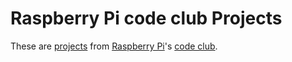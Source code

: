 # Raspberry Pi code club Projects

These are [projects](https://projects.raspberrypi.org/en/projects/) from [Raspberry Pi](https://www.raspberrypi.com/)'s [code club](https://codeclub.org/en/).

